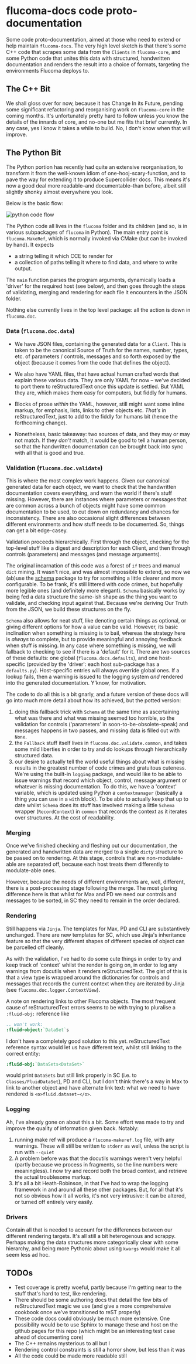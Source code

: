
# flucoma-docs code proto-documentation 

Some code proto-documentation, aimed at those who need to extend or help maintain `flucoma-docs`. The very high level sketch is that there's some C++ code that scrapes some data from the `Clients` in `flucoma-core`, and some Python code that unites this data with structured, handwritten documentation and renders the result into a choice of formats, targeting the environments Flucoma deploys to. 

## The C++ Bit 

We shall gloss over for now, because it has Change In its Future, pending some significant refactoring and reorganising work on `flucoma-core` in the coming months. It's unfortunately pretty hard to follow unless you know the details of the innards of core, and no-one but me fits that brief currently. In any case, yes I know it takes a while to build. No, I don't know when that will improve. 


## The Python Bit 

The Python portion has recently had quite an extensive reorganisation, to transform it from the well-known idiom of one-hooj-scary-function, and to pave the way for extending it to produce Supercollider docs. This means it's now a good deal more readable–and documentable–than before, albeit still slightly shonky almost everywhere you look. 

Below is the basic flow:

![python code flow](./flow.png)

The Python code all lives in the `flucoma` folder and its children (and so, is in various subpackages of `flucoma` in Python). The main entry point is `flucoma.MakeRef`, which is normally invoked via CMake (but can be invoked by hand). It expects 
* a string telling it which CCE to render for 
* a collection of paths telling it where to find data, and where to write output. 

The `main` function parses the program arguments, dynamically loads a 'driver' for the required host (see below), and then goes through the steps of validating, merging and rendering for each file it encounters in the JSON folder.  

Nothing else currently lives in the top level package: all the action is down in `flucoma.doc`.

### Data (`flucoma.doc.data`)

* We have JSON files, containing the generated data for a `Client`. This is taken to be the canonical Source of Truth for the names, number, types, etc. of parameters / controls, messages and so forth exposed by the object (because it comes from the code that defines the object). 

* We also have YAML files, that have actual human crafted words that explain these various data. They are only YAML for now – we've decided to port them to reStructuredText once this update is settled. But YAML they are, which makes them easy for computers, but fiddly for humans. 

* Blocks of prose *within* the YAML, however, still might want some inline markup, for emphasis, lists, links to other objects etc. *That's* in reStructuredText, just to add to the fiddly for humans bit (hence the forthcoming change). 

* Nonetheless, basic takeaway: two sources of data, and they may or may not match. If they *don't* match, it would be good to tell a human person, so that the handwritten documentation can be brought back into sync with all that is good and true. 

### Validation (`flucoma.doc.validate`)

This is where the most complex work happens. Given our canonical generated data for each object, we want to check that the handwritten documentation covers everything, and warn the world if there's stuff missing. However, there are instances where parameters or messages that are common across a bunch of objects might have some common documentation to be used, to cut down on redundancy and chances for inconsistency. There are also occasional slight differences between different environments and how stuff needs to be documented. So, things can get a bit edge-casey. 

Validation proceeds hierarchically. First through the object, checking for the top-level stuff like a digest and description for each Client, and then through controls (parameters) and messages (and message arguments). 

The original incarnation of this code was a forest of `if` trees and manual `dict` mining. It wasn't nice, and was almost impossible to extend, so now we (ab)use the [schema](https://github.com/keleshev/schema) package to try for something a little clearer and more configurable. To be frank, it's still littered with code crimes, but hopefully more legible ones (and definitely more elegant). `Schema` basically works by being fed a data structure the same-ish shape as the thing you want to validate, and checking input against that. Because we're deriving Our Truth from the JSON, we build these structures on the fly. 

`Schema` also allows for neat stuff, like denoting certain things as optional, or giving different options for how a value can be valid. However, its basic inclination when something is missing is to bail, whereas the strategy here is *always* to complete, but to provide meaningful and annoying feedback when stuff is missing. In any case where something is missing, we will fallback to checking to see if there is a 'default' for it. There are two sources of these defaults: one global (`flucoma.docs.defaults`), and one host-specific (provided by the 'driver': each host sub-package has a `defaults.py`). Host-specific entries will always override global ones. If a lookup fails, then a warning is issued to the logging system *and* rendered into the generated documentation. Y'know, for motivation. 

The code to do all this is a bit gnarly, and a future version of these docs will go into much more detail about how its achieved, but the potted version: 
1. doing this fallback trick with `Schema` at the same time as ascertaining what was there and what was missing seemed too horrible, so the validation for controls ('parameters' in soon-to-be-obsolete-speak) and messages happens in two passes, and missing data is filled out with `None`. 
2. the `Fallback` stuff itself lives in `flucoma.doc.validate.common`, and takes some mild liberties in order to try and do lookups through hierarchically structured data. 
3. our desire to actually tell the world useful things about what is missing results in the greatest number of code crimes and gratuitous cuteness. We're using the built-in `logging` package, and would like to be able to issue warnings that record which object, control, message argument or whatever is missing documentation. To do this, we have a 'context' variable, which is updated using Python a `contextmanager` (basically a thing you can use in a `with` block). To be able to actually keep that up to date whilst `Schema` does its stuff has involved making a little `Schema` wrapper (`RecordContext`) in `common` that records the context as it iterates over structures. At the cost of readability. 

### Merging 

Once we've finished checking and fleshing out our documentation, the generated and handwritten data are merged to a single `dict`y structure to be passed on to rendering. At this stage, controls that are non-modulate-able are separated off, because each host treats them differently to modulate-able ones. 

However, because the needs of different environments are, well, different, there is a post-processing stage following the merge. The most glaring difference here is that whilst for Max and PD we need our controls and messages to be sorted, in SC they need to remain in the order declared. 

### Rendering 

Still happens via `Jinja`. The templates for Max, PD and CLI are substantively unchanged. There are new templates for SC, which use Jinja's inheritance feature so that the very different shapes of different species of object can be parcelled off cleanly. 

As with the validation, I've had to do some cute things in order to try and keep track of 'context' whilst the render is going on, in order to log any warnings from docutils when it renders reStructuredText. The gist of this is that a view type is wrapped around the dictionaries for controls and messages that records the current context when they are iterated by Jinja (see `flucoma.doc.logger.ContextView`). 

A note on rendering links to other Flucoma objects. The most frequent cause of reStructuredText errors seems to be with trying to pluralise a `:fluid-obj:` reference like 

```reStructuredText
.. won't work:
:fluid-object:`DataSet`s  
``` 
I don't have a completely good solution to this yet. reStructuredText reference syntax would let us have different text, whilst still linking to the correct entity:

```reStructuredText
:fluid-obj:`DataSets<DataSet>`
```

would print `DataSets` but still link properly in SC (i.e. to `Classes/FluidDataSet`), PD and CLI, but I don't think there's a way in Max to link to another object and have alternate link text: what we need to have rendered is `<o>fluid.dataset~</o>`. 

### Logging 

Ah, I've already gone on about this a bit. Some effort was made to try and improve the quality of information given back. Notably: 
1. running make ref will produce a `flucoma-makeref.log` file, with any warnings. These will still be written to `stderr` as well, unless the script is run with `--quiet`
2. A problem before was that the docutils warnings weren't very helpful (partly because we process in fragments, so the line numbers were meaningless). I now try and record both the broad context, and retrieve the actual troublesome markup. 
3. It's all a bit Heath-Robinson, in that I've had to wrap the logging framework in and around all these other packages. But, for all that it's not so obvious how it all works, it's not very intrusive: it can be altered, or turned off entirely very easily. 

### Drivers 

Contain all that is needed to account for the differences between our different rendering targets. It's all still a bit heterogenous and scrappy. Perhaps making the data structures more categorically clear with some hierarchy, and being more Pythonic about using `kwargs` would make it all seem less ad hoc.  

## TODOs 

* Test coverage is pretty woeful, partly because I'm getting near to the stuff that's hard to test, like rendering. 
* There should be some authoring docs that detail the few bits of reStructuredText magic we use (and give a more comprehensive cookbook once we've transitioned to reST properly)
* These code docs could obviously be much more extensive. One possibility would be to use Sphinx to manage these and host on the github pages for this repo (which might be an interesting test case ahead of documenting core)
* The C++ remains mysterious to all but I 
* Rendering control constraints is still a horror show, but less than it was 
* All the code could be made more readable still 

